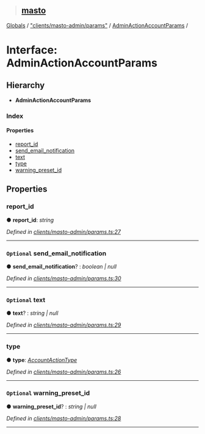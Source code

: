 > ## [masto](../README.md)

[Globals](../globals.md) / ["clients/masto-admin/params"](../modules/_clients_masto_admin_params_.md) / [AdminActionAccountParams](_clients_masto_admin_params_.adminactionaccountparams.md) /

# Interface: AdminActionAccountParams

## Hierarchy

* **AdminActionAccountParams**

### Index

#### Properties

* [report_id](_clients_masto_admin_params_.adminactionaccountparams.md#report_id)
* [send_email_notification](_clients_masto_admin_params_.adminactionaccountparams.md#optional-send_email_notification)
* [text](_clients_masto_admin_params_.adminactionaccountparams.md#optional-text)
* [type](_clients_masto_admin_params_.adminactionaccountparams.md#type)
* [warning_preset_id](_clients_masto_admin_params_.adminactionaccountparams.md#optional-warning_preset_id)

## Properties

###  report_id

● **report_id**: *string*

*Defined in [clients/masto-admin/params.ts:27](https://github.com/neet/masto.js/blob/3506035/src/clients/masto-admin/params.ts#L27)*

___

### `Optional` send_email_notification

● **send_email_notification**? : *boolean | null*

*Defined in [clients/masto-admin/params.ts:30](https://github.com/neet/masto.js/blob/3506035/src/clients/masto-admin/params.ts#L30)*

___

### `Optional` text

● **text**? : *string | null*

*Defined in [clients/masto-admin/params.ts:29](https://github.com/neet/masto.js/blob/3506035/src/clients/masto-admin/params.ts#L29)*

___

###  type

● **type**: *[AccountActionType](../modules/_clients_masto_admin_params_.md#accountactiontype)*

*Defined in [clients/masto-admin/params.ts:26](https://github.com/neet/masto.js/blob/3506035/src/clients/masto-admin/params.ts#L26)*

___

### `Optional` warning_preset_id

● **warning_preset_id**? : *string | null*

*Defined in [clients/masto-admin/params.ts:28](https://github.com/neet/masto.js/blob/3506035/src/clients/masto-admin/params.ts#L28)*

___